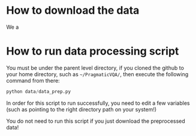 # How to download the data

We a

# How to run data processing script

You must be under the parent level directory, if you cloned the github to your home directory, such as `~/PragmaticVQA/`, then execute the following command from there:

```python
python data/data_prep.py
```

In order for this script to run successfully, you need to edit a few variables (such as pointing to the right directory path on your system!)

You do not need to run this script if you just download the preprocessed data!